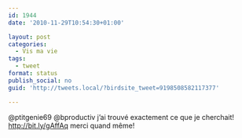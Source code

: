 ```yaml
---
id: 1944
date: '2010-11-29T10:54:30+01:00'

layout: post
categories:
  - Vis ma vie
tags:
  - tweet
format: status
publish_social: no
guid: 'http://tweets.local/?birdsite_tweet=9198508582117377'

---
```


@ptitgenie69 @bproductiv j’ai trouvé exactement ce que je cherchait! http://bit.ly/gAffAq merci quand même!